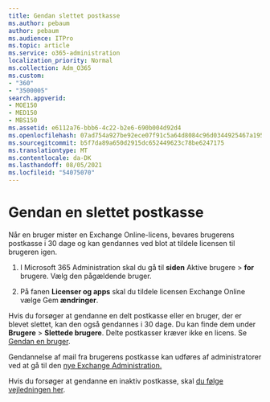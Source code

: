 ```yaml
---
title: Gendan slettet postkasse
ms.author: pebaum
author: pebaum
ms.audience: ITPro
ms.topic: article
ms.service: o365-administration
localization_priority: Normal
ms.collection: Adm_O365
ms.custom:
- "360"
- "3500005"
search.appverid:
- MOE150
- MED150
- MBS150
ms.assetid: e6112a76-bbb6-4c22-b2e6-690b004d92d4
ms.openlocfilehash: 07ad754a927be92ece07f91c5a64d8084c96d0344925467a195033bdd3f445ac
ms.sourcegitcommit: b5f7da89a650d2915dc652449623c78be6247175
ms.translationtype: MT
ms.contentlocale: da-DK
ms.lasthandoff: 08/05/2021
ms.locfileid: "54075070"
---
```

# <a name="restore-a-deleted-mailbox"></a>Gendan en slettet postkasse

Når en bruger mister en Exchange Online-licens, bevares brugerens postkasse i 30 dage og kan gendannes ved blot at tildele licensen til brugeren igen.
  
1. I Microsoft 365 Administration skal du gå til **siden** Aktive brugere \> **for** brugere. Vælg den pågældende bruger.

2. På fanen **Licenser og apps** skal du tildele licensen Exchange Online vælge Gem **ændringer**.

Hvis du forsøger at gendanne en delt postkasse eller en bruger, der er blevet slettet, kan den også gendannes i 30 dage. Du kan finde dem under **Brugere** \> **Slettede brugere**. Delte postkasser kræver ikke en licens. Se [Gendan en bruger](https://docs.microsoft.com/microsoft-365/admin/add-users/restore-user).

Gendannelse af mail fra brugerens postkasse kan udføres af administratorer ved at gå til den [nye Exchange Administration.](https://techcommunity.microsoft.com/t5/exchange-team-blog/a-new-recoverableitems-experience-comes-to-exchange-online/ba-p/1505353)

Hvis du forsøger at gendanne en inaktiv postkasse, skal [du følge vejledningen her](https://docs.microsoft.com/microsoft-365/compliance/recover-an-inactive-mailbox).
  
